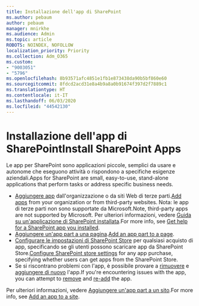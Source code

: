 ```yaml
---
title: Installazione dell'app di SharePoint
ms.author: pebaum
author: pebaum
manager: mnirkhe
ms.audience: Admin
ms.topic: article
ROBOTS: NOINDEX, NOFOLLOW
localization_priority: Priority
ms.collection: Adm_O365
ms.custom:
- "9003051"
- "5796"
ms.openlocfilehash: 8b93571afc4851e1fb1e873438da90b5bf860e60
ms.sourcegitcommit: 8fdcd2acd31e8a4b9a8a0b91674f397d2f7889c1
ms.translationtype: HT
ms.contentlocale: it-IT
ms.lasthandoff: 06/03/2020
ms.locfileid: "44542130"
---
```

# <a name="install-sharepoint-apps"></a><span data-ttu-id="79c28-102">Installazione dell'app di SharePoint</span><span class="sxs-lookup"><span data-stu-id="79c28-102">Install SharePoint Apps</span></span>

<span data-ttu-id="79c28-103">Le app per SharePoint sono applicazioni piccole, semplici da usare e autonome che eseguono attività o rispondono a specifiche esigenze aziendali.</span><span class="sxs-lookup"><span data-stu-id="79c28-103">Apps for SharePoint are small, easy-to-use, stand-alone applications that perform tasks or address specific business needs.</span></span>

- <span data-ttu-id="79c28-104">[Aggiungere app](https://support.microsoft.com/office/add-an-app-to-a-site-ef9c0dbd-7fe1-4715-a1b0-fe3bc81317cb) dall'organizzazione o da siti Web di terze parti.</span><span class="sxs-lookup"><span data-stu-id="79c28-104">[Add apps](https://support.microsoft.com/office/add-an-app-to-a-site-ef9c0dbd-7fe1-4715-a1b0-fe3bc81317cb)  from your organization or from third-party websites.</span></span> <span data-ttu-id="79c28-105">Nota: le app di terze parti non sono supportate da Microsoft.</span><span class="sxs-lookup"><span data-stu-id="79c28-105">Note, third-party apps are not supported by Microsoft.</span></span> <span data-ttu-id="79c28-106">Per ulteriori informazioni, vedere [Guida su un'applicazione di SharePoint installata](https://support.office.com/article/get-help-for-a-sharepoint-app-you-installed-fd98af7f-6af0-4573-8360-8f5631c6ab21).</span><span class="sxs-lookup"><span data-stu-id="79c28-106">For more info, see  [Get help for a SharePoint app you installed](https://support.office.com/article/get-help-for-a-sharepoint-app-you-installed-fd98af7f-6af0-4573-8360-8f5631c6ab21).</span></span>
-   <span data-ttu-id="79c28-107">[Aggiungere un'app part a una pagina](https://support.microsoft.com/office/add-an-app-part-to-a-classic-page-6f06c0b7-44b8-4c69-b4ad-85197eee8d78).</span><span class="sxs-lookup"><span data-stu-id="79c28-107">[Add an app part to a page](https://support.microsoft.com/office/add-an-app-part-to-a-classic-page-6f06c0b7-44b8-4c69-b4ad-85197eee8d78).</span></span>
-   <span data-ttu-id="79c28-108">[Configurare le impostazioni di SharePoint Store](https://docs.microsoft.com/sharepoint/configure-sharepoint-store-settings) per qualsiasi acquisto di app, specificando se gli utenti possono scaricare app da SharePoint Store.</span><span class="sxs-lookup"><span data-stu-id="79c28-108">[Configure SharePoint store settings](https://docs.microsoft.com/sharepoint/configure-sharepoint-store-settings)  for any app purchase, specifying whether users can get apps from the SharePoint Store.</span></span>
-   <span data-ttu-id="79c28-109">Se si riscontrano problemi con l'app, è possibile provare a [rimuovere](https://support.microsoft.com/office/remove-an-app-from-a-site-03198d1b-c33b-498d-9469-af641a587d6c) e [aggiungere di nuovo](https://support.microsoft.com/office/add-an-app-to-a-site-ef9c0dbd-7fe1-4715-a1b0-fe3bc81317cb) l'app.</span><span class="sxs-lookup"><span data-stu-id="79c28-109">If you're encountering issues with the app, you can attempt to  [remove](https://support.microsoft.com/office/remove-an-app-from-a-site-03198d1b-c33b-498d-9469-af641a587d6c)  and  [re-add](https://support.microsoft.com/office/add-an-app-to-a-site-ef9c0dbd-7fe1-4715-a1b0-fe3bc81317cb)  the app.</span></span>

<span data-ttu-id="79c28-110">Per ulteriori informazioni, vedere [Aggiungere un'app part a un sito](https://support.microsoft.com/office/add-an-app-to-a-site-ef9c0dbd-7fe1-4715-a1b0-fe3bc81317cb).</span><span class="sxs-lookup"><span data-stu-id="79c28-110">For more info, see  [Add an app to a site](https://support.microsoft.com/office/add-an-app-to-a-site-ef9c0dbd-7fe1-4715-a1b0-fe3bc81317cb).</span></span>